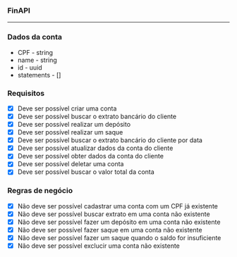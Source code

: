 ### FinAPI

---

### Dados da conta

- CPF - string
- name - string
- id - uuid
- statements - []

### Requisitos

- [x] Deve ser possível criar uma conta
- [x] Deve ser possível buscar o extrato bancário do cliente
- [x] Deve ser possível realizar um depósito
- [x] Deve ser possível realizar um saque
- [x] Deve ser possível buscar o extrato bancário do cliente por data
- [x] Deve ser possível atualizar dados da conta do cliente
- [x] Deve ser possível obter dados da conta do cliente
- [x] Deve ser possível deletar uma conta
- [x] Deve ser possível buscar o valor total da conta

### Regras de negócio

- [x] Não deve ser possível cadastrar uma conta com um CPF já existente
- [x] Não deve ser possível buscar extrato em uma conta não existente
- [x] Não deve ser possível fazer um depósito em uma conta não existente
- [x] Não deve ser possível fazer saque em uma conta não existente
- [x] Não deve ser possível fazer um saque quando o saldo for insuficiente
- [x] Não deve ser possível exclucir uma conta não existente
